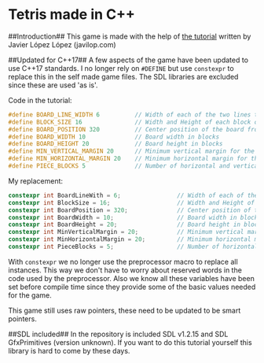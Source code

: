 # Tetris made in C++

##Introduction##
This game is made with the help of [the tutorial](https://javilop.com/gamedev/tetris-tutorial-in-c-platform-independent-focused-in-game-logic-for-beginners/) written by Javier López López (javilop.com)

##Updated for C++17##
A few aspects of the game have been updated to use C++17 standards. I no longer rely on `#DEFINE` but use `constexpr` to replace this in the self made game files. The SDL libraries are excluded since these are used 'as is'.

Code in the tutorial:
```cpp
#define BOARD_LINE_WIDTH 6          // Width of each of the two lines that delimit the board
#define BLOCK_SIZE 16               // Width and Height of each block of a piece
#define BOARD_POSITION 320          // Center position of the board from the left of the screen
#define BOARD_WIDTH 10              // Board width in blocks 
#define BOARD_HEIGHT 20             // Board height in blocks
#define MIN_VERTICAL_MARGIN 20      // Minimum vertical margin for the board limit      
#define MIN_HORIZONTAL_MARGIN 20    // Minimum horizontal margin for the board limit
#define PIECE_BLOCKS 5              // Number of horizontal and vertical blocks of a matrix piece
 ```

 My replacement:
 ```cpp
constexpr int BoardLineWith = 6;				// Width of each of the two lines that delimit the board
constexpr int BlockSize = 16;					// Width and Height of each block of a piece
constexpr int BoardPosition = 320;				// Center position of the board from the left of the screen
constexpr int BoardWidth = 10;					// Board width in blocks
constexpr int BoardHeight = 20;					// Board height in blocks
constexpr int MinVerticalMargin = 20;			// Minimum vertical margin for the board limit
constexpr int MinHorizontalMargin = 20;			// Minimum horizontal margin for the board limit
constexpr int PieceBlocks = 5;					// Number of horizontal and vertical blocks of a matrix piece
```

With `constexpr` we no longer use the preprocessor macro to replace all instances. This way we don't have to worry about reserved words in the code used by the preprocessor. Also we know all these variables have been set before compile time since they provide some of the basic values needed for the game. 

This game still uses raw pointers, these need to be updated to be smart pointers. 

##SDL included##
In the repository is included SDL v1.2.15 and SDL GfxPrimitives (version unknown). If you want to do this tutorial yourself this library is hard to come by these days. 